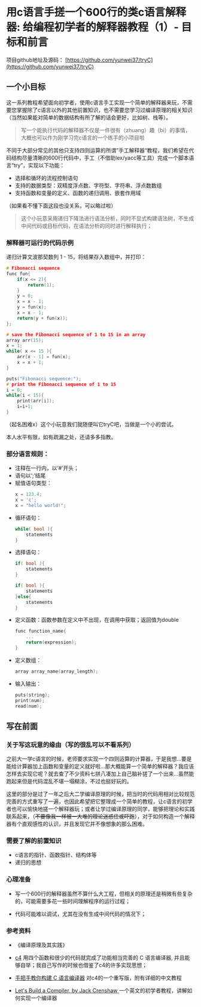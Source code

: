 # 用c语言手搓一个600行的类c语言解释器: 给编程初学者的解释器教程（1）- 目标和前言

项目github地址及源码：
[https://github.com/yunwei37/tryC](https://github.com/yunwei37/tryC)

## 一个小目标
这一系列教程希望面向初学者，使用c语言手工实现一个简单的解释器来玩，不需要您掌握除了c语言以外的其他前置知识，也不需要您学习过编译原理的相关知识（当然如果能对简单的数据结构有所了解的话会更好，比如树、栈等）。

> 写一个能执行代码的解释器不仅是一件很有（zhuang）趣（bi）的事情，大概也可以作为刚学习完c语言的一个练手的小项目啦

不同于大部分常见的其他只支持四则运算的所谓”手工解释器“教程，我们希望在代码结构尽量清晰的600行代码中，手工（不借助lex/yacc等工具）完成一个脚本语言“try”，实现以下功能：

- 选择和循环的流程控制语句
- 支持的数据类型：双精度浮点数、字符型、字符串、浮点数数组
- 支持函数和变量的定义、函数的递归调用、嵌套作用域

（如果看不懂下面这段也没关系，可以略过啦）

> 这个小玩意采用递归下降法进行语法分析，同时不显式构建语法树，不生成中间代码或目标代码，在语法分析的同时进行解释执行；

### 解释器可运行的代码示例
递归计算文波那契数列 1 - 15，将结果存入数组中，并打印：
    
```c
# Fibonacci sequence
func fun{ 
	if(x <= 2){  
		return(1);  
	}
	y = 0;
	x = x - 1;
	y = fun(x);
	x = x - 1;
	return(y + fun(x));
};

# save the Fibonacci sequence of 1 to 15 in an array 
array arr(15);	
x = 1;
while( x <= 15 ){
	arr[x - 1] = fun(x);
	x = x + 1;
}

puts("Fibonacci sequence:");
# print the Fibonacci sequence of 1 to 15
i = 0;
while(i < 15){			
	print(arr[i]);
	i=i+1;
}

```

（起名困难x）这个小玩意我们就随便叫它tryC吧，当做是一个小的尝试。

本人水平有限，如有疏漏之处，还请多多指教。

### 部分语言规则：

- 注释在一行内，以‘#’开头；
- 语句以‘;’结尾
- 赋值语句类型：
    ```c
    x = 123.4;
    x = 'c';
    x = "hello world!";
    ```
- 循环语句：
    ```c
    while( bool ){
	    statements
    }
    ```
- 选择语句：
    ```c
    if( bool ){
	    statements
    }

    if( bool ){
	    statements
    }else{
        statements
    }
    ```
- 定义函数：函数参数在定义中不出现，在调用中获取；返回值为double
    ```c
    func function_name{
        ...
        return(expression);
    }

    ```
- 定义数组：
    ```c
    array array_name(array_length);        

    ```
- 输入输出：
    ```c
    puts(string);
    print(num);
    read(num);
    ```

## 写在前面

### 关于写这玩意的缘由（写的很乱可以不看系列）

之前大一学c语言的时候，老师要求实现一个四则运算的计算器，于是我想...要是能给计算器加上函数和变量的定义就好啦...那大概能算一个简单的解释器？我应该怎样去实现它呢？就去查了不少资料七拼八凑加上自己脑补搓了一个出来...虽然能跑起来但是代码混乱不堪一塌糊涂，不过也挺好玩的。

这里的部分是过了一年之后大二学编译原理的时候，把当时的代码用相对比较规范完善的方式重写了一遍，也因此希望把它整理成一个简单的教程，让c语言的初学者也可以愉快地搓一个解释器玩；或者让学过编译原理的同学，能够把理论和实践联系起来，（<del>不要像我一样被一大堆的理论迷惑住或吓跑</del>），对于如何构造一个解释器有个直观感性的认识，并且发现它并不像想象的那么困难。

### 需要了解的前置知识

- c语言的指针、函数指针、结构体等
- 递归的思想

### 心理准备

- 写一个600行的解释器虽然不算什么大工程，但相关的原理还是稍微有些复杂的，可能需要多花一些时间理解程序的运行过程；

- 代码可能难以调试，尤其在没有生成中间代码的情况下；

### 参考资料

- 《编译原理及其实践》

- [c4](https://github.com/rswier/c4)
    用四个函数和很少的代码就完成了功能相当完善的 C 语言编译器, 并且能够自举；我自己写作的时候也借鉴了c4的许多实现思想；

- [手把手教你构建 C 语言编译器](https://lotabout.me/2015/write-a-C-interpreter-0/)
    对c4的一个重写版，附有详细的中文教程

- [Let's Build a Compiler, by Jack Crenshaw ](https://compilers.iecc.com/crenshaw/)
    一个英文的初学者教程，讲解如何实现一个编译器
